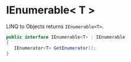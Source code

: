 # IEnumerable< T >

LINQ to Objects returns `IEnumerable<T>`.

```C#
public interface IEnumerable<T> : IEnumerable 
{ 
   IEnumerator<T> GetEnumerator();
}
```
